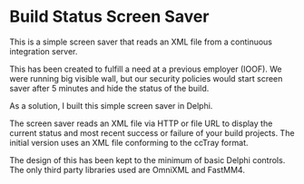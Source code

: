Build Status Screen Saver
=========================

This is a simple screen saver that reads an XML file from a continuous
integration server.

This has been created to fulfill a need at a previous employer (IOOF).
We were running big visible wall, but our security policies would start
screen saver after 5 minutes and hide the status of the build.

As a solution, I built this simple screen saver in Delphi.

The screen saver reads an XML file via HTTP or file URL to display the
current status and most recent success or failure of your build
projects. The initial version uses an XML file conforming to the ccTray
format.

The design of this has been kept to the minimum of basic Delphi controls.
The only third party libraries used are OmniXML and FastMM4.
